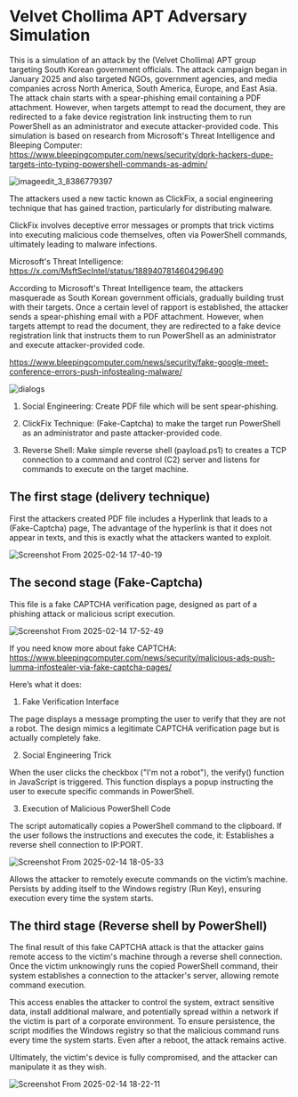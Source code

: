 # Velvet Chollima APT Adversary Simulation

This is a simulation of an attack by the (Velvet Chollima) APT group targeting South Korean government officials. The attack campaign began in January 2025 and also targeted NGOs, government agencies, and media companies across North America, South America, Europe, and East Asia. The attack chain starts with a spear-phishing email containing a PDF attachment. However, when targets attempt to read the document, they are redirected to a fake device registration link instructing them to run PowerShell as an administrator and execute attacker-provided code. This simulation is based on research from Microsoft's Threat Intelligence and Bleeping Computer: https://www.bleepingcomputer.com/news/security/dprk-hackers-dupe-targets-into-typing-powershell-commands-as-admin/


![imageedit_3_8386779397](https://github.com/user-attachments/assets/91dc82bd-27cf-4edc-a35a-a3b6cc87d909)

The attackers used a new tactic known as ClickFix, a social engineering technique that has gained traction, particularly for distributing malware.

ClickFix involves deceptive error messages or prompts that trick victims into executing malicious code themselves, often via PowerShell commands, ultimately leading to malware infections.

Microsoft's Threat Intelligence: https://x.com/MsftSecIntel/status/1889407814604296490

According to Microsoft's Threat Intelligence team, the attackers masquerade as South Korean government officials, gradually building trust with their targets. Once a certain level of rapport is established, the attacker sends a spear-phishing email with a PDF attachment. However, when targets attempt to read the document, they are redirected to a fake device registration link that instructs them to run PowerShell as an administrator and execute attacker-provided code.

https://www.bleepingcomputer.com/news/security/fake-google-meet-conference-errors-push-infostealing-malware/

![dialogs](https://github.com/user-attachments/assets/9d5a1b31-5479-4a67-826c-68195fb2c3a5)



1. Social Engineering: Create PDF file which will be sent spear-phishing.

2. ClickFix Technique: (Fake-Captcha) to make the target run PowerShell as an administrator and paste attacker-provided code.

3. Reverse Shell: Make simple reverse shell (payload.ps1) to creates a TCP connection to a command and control (C2) server and listens for commands to execute on the target machine.


## The first stage (delivery technique)

First the attackers created PDF file includes a Hyperlink that leads to a (Fake-Captcha) page, The advantage of the hyperlink is that it does not appear in texts, and this is exactly what the attackers wanted to exploit.

![Screenshot From 2025-02-14 17-40-19](https://github.com/user-attachments/assets/ffcebb81-af32-4700-83ed-1a916b6db8a5)

## The second stage (Fake-Captcha)

This file is a fake CAPTCHA verification page, designed as part of a phishing attack or malicious script execution.

![Screenshot From 2025-02-14 17-52-49](https://github.com/user-attachments/assets/3758dfcb-6725-4154-8466-03970b492afd)

If you need know more about fake CAPTCHA: https://www.bleepingcomputer.com/news/security/malicious-ads-push-lumma-infostealer-via-fake-captcha-pages/

Here’s what it does:

1. Fake Verification Interface

The page displays a message prompting the user to verify that they are not a robot.
The design mimics a legitimate CAPTCHA verification page but is actually completely fake.

2. Social Engineering Trick

When the user clicks the checkbox ("I'm not a robot"), the verify() function in JavaScript is triggered.
This function displays a popup instructing the user to execute specific commands in PowerShell.

3. Execution of Malicious PowerShell Code

The script automatically copies a PowerShell command to the clipboard.
If the user follows the instructions and executes the code, it:
Establishes a reverse shell connection to IP:PORT.

![Screenshot From 2025-02-14 18-05-33](https://github.com/user-attachments/assets/f386c2ef-3d96-474b-90ca-766f6d89a672)


Allows the attacker to remotely execute commands on the victim’s machine.
Persists by adding itself to the Windows registry (Run Key), ensuring execution every time the system starts.

## The third stage (Reverse shell by PowerShell)

The final result of this fake CAPTCHA attack is that the attacker gains remote access to the victim's machine through a reverse shell connection. Once the victim unknowingly runs the copied PowerShell command, their system establishes a connection to the attacker's server, allowing remote command execution.

This access enables the attacker to control the system, extract sensitive data, install additional malware, and potentially spread within a network if the victim is part of a corporate environment. To ensure persistence, the script modifies the Windows registry so that the malicious command runs every time the system starts. Even after a reboot, the attack remains active.

Ultimately, the victim's device is fully compromised, and the attacker can manipulate it as they wish.


![Screenshot From 2025-02-14 18-22-11](https://github.com/user-attachments/assets/e5a74fee-7384-4f6c-9108-5b85f8227575)

